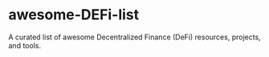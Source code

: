 # awesome-DEFi-list
A curated list of awesome Decentralized Finance (DeFi) resources, projects, and tools.
